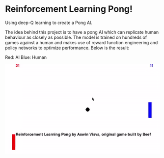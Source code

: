 # Reinforcement Learning Pong!

Using deep-Q learning to create a Pong AI.

The idea behind this project is to have a pong AI which can replicate human behaviour as closely as possible. The model is trained on hundreds of games against a human and makes use of reward function engineering and policy networks to optimize performance. Below is the result:

Red: AI
Blue: Human


![alt-text](https://github.com/aswinvisva/pong-rl/blob/master/pong.gif)
